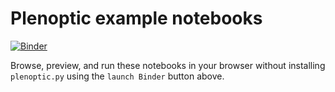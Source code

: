 # Plenoptic example notebooks
[![Binder](https://mybinder.org/badge_logo.svg)](https://mybinder.org/v2/gh/plenoptic-org/plenoptic/1.1.0?filepath=examples)

Browse, preview, and run these notebooks in your browser without installing
``plenoptic.py`` using the ``launch Binder`` button above.
